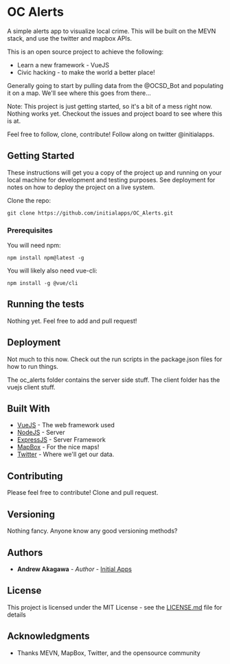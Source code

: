 # OC Alerts

A simple alerts app to visualize local crime.  This will be built on the MEVN stack, and use the twitter and mapbox APIs.  

This is an open source project to achieve the following:
* Learn a new framework - VueJS
* Civic hacking - to make the world a better place!

Generally going to start by pulling data from the @OCSD_Bot and populating it on a map.  We'll see where this goes from there...

Note: This project is just getting started, so it's a bit of a mess right now.  Nothing works yet.  Checkout the issues and project board to see where this is at.

Feel free to follow, clone, contribute!  Follow along on twitter @initialapps.

## Getting Started

These instructions will get you a copy of the project up and running on your local machine for development and testing purposes. See deployment for notes on how to deploy the project on a live system.

Clone the repo:

```
git clone https://github.com/initialapps/OC_Alerts.git
```

### Prerequisites

You will need npm:
```
npm install npm@latest -g
```

You will likely also need vue-cli:
```
npm install -g @vue/cli
```

## Running the tests

Nothing yet.  Feel free to add and pull request!

## Deployment

Not much to this now.  Check out the run scripts in the package.json files for how to run things.  

The oc_alerts folder contains the server side stuff.  The client folder has the vuejs client stuff. 

## Built With

* [VueJS](https://vuejs.org/) - The web framework used
* [NodeJS](https://nodejs.org/en/) - Server 
* [ExpressJS](https://expressjs.com/) - Server Framework
* [MapBox](https://www.mapbox.com/) - For the nice maps!
* [Twitter](https://developer.twitter.com/) - Where we'll get our data.

## Contributing

Please feel free to contribute!  Clone and pull request.

## Versioning

Nothing fancy.  Anyone know any good versioning methods?

## Authors

* **Andrew Akagawa** - *Author* - [Initial Apps](https://www.initialapps.com)


## License

This project is licensed under the MIT License - see the [LICENSE.md](LICENSE.md) file for details

## Acknowledgments

* Thanks MEVN, MapBox, Twitter, and the opensource community

